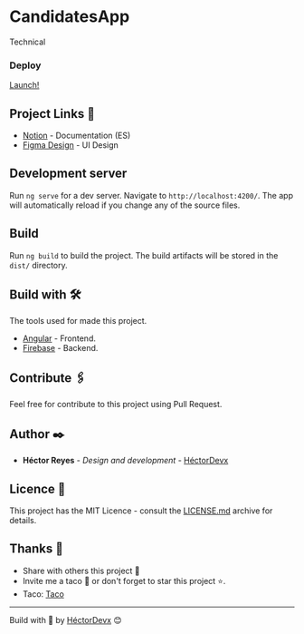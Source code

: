 # CandidatesApp

Technical

### Deploy
[Launch!](https://app-candidates-9878b.web.app/)

## Project Links 🔗

- [Notion](https://hectordevx.notion.site/Candidates-App-537447288ece4fc99d2374e0c7a9d2a7) - Documentation (ES)
- [Figma Design](https://www.figma.com/file/ZpfXQZAKHricHi2S1JwLwo/Candidates-App?node-id=2%3A1187&t=gNQGW5If0VLf4LOm-1) - UI Design

## Development server

Run `ng serve` for a dev server. Navigate to `http://localhost:4200/`. The app will automatically reload if you change any of the source files.

## Build

Run `ng build` to build the project. The build artifacts will be stored in the `dist/` directory.

## Build with 🛠️

The tools used for made this project.

- [Angular](https://angular.io/) - Frontend.
- [Firebase](https://firebase.google.com/?hl=es) - Backend.

## Contribute 🖇️

Feel free for contribute to this project using Pull Request.

## Author ✒️

- **Héctor Reyes** - _Design and development_ - [HéctorDevx](https://github.com/hector-reyes-dev)

## Licence 📄

This project has the MIT Licence - consult the [LICENSE.md](LICENSE.md) archive for details.

## Thanks 🎁

- Share with others this project 📢
- Invite me a taco 🌮 or don't forget to star this project ⭐.
- Taco: [Taco](https://www.paypal.me/HReyes117)

---

Build with 💚 by [HéctorDevx](https://github.com/HectorDevx) 😊
